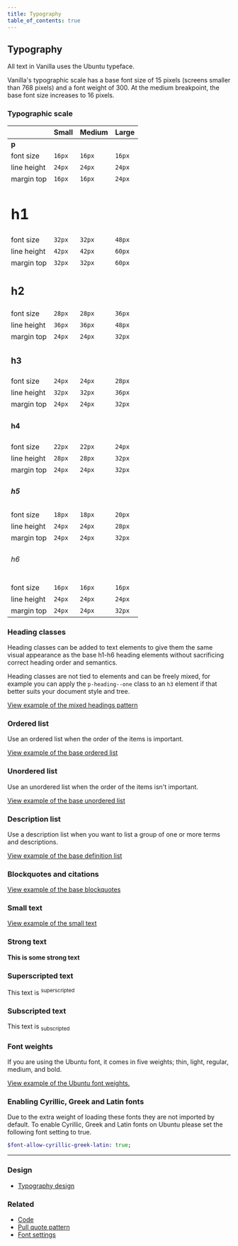 ```yaml
---
title: Typography
table_of_contents: true
---
```


## Typography

All text in Vanilla uses the Ubuntu typeface.

Vanilla's typographic scale has a base font size of 15 pixels (screens smaller than 768 pixels)
and a font weight of 300.  At the medium breakpoint, the base font size increases to 16
pixels.

### Typographic scale

|               | Small  | Medium | Large  |
| ------------- | -----  | ------ | -----  |
| **p**         |        |        |        |
| font size     | `16px` | `16px` | `16px` |
| line height   | `24px` | `24px` | `24px` |
| margin top    | `16px` | `16px` | `24px` |
| <h1>h1</h1>   |        |        |        |
| font size     | `32px` | `32px` | `48px` |
| line height   | `42px` | `42px` | `60px` |
| margin top    | `32px` | `32px` | `60px` |
| <h2>h2</h2>   |        |        |        |
| font size     | `28px` | `28px` | `36px` |
| line height   | `36px` | `36px` | `48px` |
| margin top    | `24px` | `24px` | `32px` |
| <h3>h3</h3>   |        |        |        |
| font size     | `24px` | `24px` | `28px` |
| line height   | `32px` | `32px` | `36px` |
| margin top    | `24px` | `24px` | `32px` |
| <h4>h4</h4>   |        |        |        |
| font size     | `22px` | `22px` | `24px` |
| line height   | `28px` | `28px` | `32px` |
| margin top    | `24px` | `24px` | `32px` |
| <h5>h5</h5>   |        |        |        |
| font size     | `18px` | `18px` | `20px` |
| line height   | `24px` | `24px` | `28px` |
| margin top    | `24px` | `24px` | `32px` |
| <h6>h6</h6>   |        |        |        |
| font size     | `16px` | `16px` | `16px` |
| line height   | `24px` | `24px` | `24px` |
| margin top    | `24px` | `24px` | `32px` |

### Heading classes

Heading classes can be added to text elements to give them the same visual
appearance as the base h1-h6 heading elements without sacrificing correct
heading order and semantics.

Heading classes are not tied to elements and can be freely mixed, for example
you can apply the `p-heading--one` class to an `h3` element if that better
suits your document style and tree.

<a href="https://vanilla-framework.github.io/vanilla-framework/examples/patterns/headings/mixed/"
    class="js-example">
    View example of the mixed headings pattern
</a>

### Ordered list

Use an ordered list when the order of the items is important.

<a href="https://vanilla-framework.github.io/vanilla-framework/examples/base/lists/ordered-list/"
    class="js-example">
    View example of the base ordered list
</a>

### Unordered list

Use an unordered list when the order of the items isn't important.

<a href="https://vanilla-framework.github.io/vanilla-framework/examples/base/lists/unordered-list/"
    class="js-example">
    View example of the base unordered list
</a>

### Description list

Use a description list when you want to list a group of one or more terms and
descriptions.

<a href="https://vanilla-framework.github.io/vanilla-framework/examples/base/lists/definition-list/"
    class="js-example">
    View example of the base definition list
</a>

### Blockquotes and citations

<a href="https://vanilla-framework.github.io/vanilla-framework/examples/base/blockquotes/"
    class="js-example">
    View example of the base blockquotes
</a>

### Small text

<a href="https://vanilla-framework.github.io/vanilla-framework/examples/base/small/"
    class="js-example">
    View example of the small text
</a>

### Strong text

<strong>This is some strong text</strong>

### Superscripted text

<p>This text is <sup>superscripted</sup></p>

### Subscripted text

<p>This text is <sub>subscripted</sub></p>

### Font weights

If you are using the Ubuntu font, it comes in five weights; thin, light, regular, medium, and bold.

<a href="https://vanilla-framework.github.io/vanilla-framework/examples/base/font-weights/"
    class="js-example">
    View example of the Ubuntu font weights.
</a>

### Enabling Cyrillic, Greek and Latin fonts

Due to the extra weight of loading these fonts they are not imported by
default. To enable Cyrillic, Greek and Latin fonts on Ubuntu please set the
following font setting to true.

``` sass
$font-allow-cyrillic-greek-latin: true;
```

<hr />

### Design

* [Typography design](https://github.com/ubuntudesign/vanilla-design/tree/master/Typography)

### Related

* [Code](/en/base/code)
* [Pull quote pattern](/en/patterns/pull-quote)
* [Font settings](/en/settings/font-settings)
